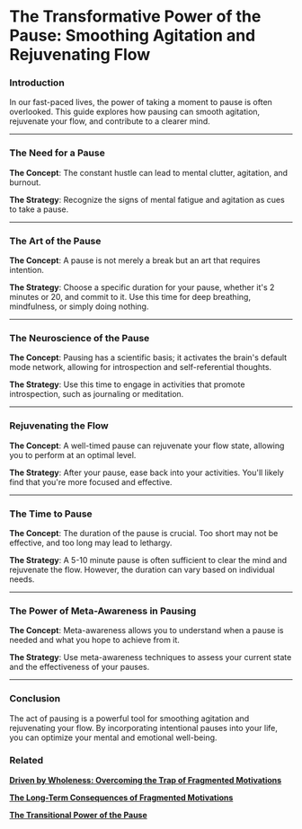 # The Transformative Power of the Pause: Smoothing Agitation and Rejuvenating Flow

### **Introduction**

In our fast-paced lives, the power of taking a moment to pause is often overlooked. This guide explores how pausing can smooth agitation, rejuvenate your flow, and contribute to a clearer mind.

---

### **The Need for a Pause**

**The Concept**: The constant hustle can lead to mental clutter, agitation, and burnout.

**The Strategy**: Recognize the signs of mental fatigue and agitation as cues to take a pause.

---

### **The Art of the Pause**

**The Concept**: A pause is not merely a break but an art that requires intention.

**The Strategy**: Choose a specific duration for your pause, whether it's 2 minutes or 20, and commit to it. Use this time for deep breathing, mindfulness, or simply doing nothing.

---

### **The Neuroscience of the Pause**

**The Concept**: Pausing has a scientific basis; it activates the brain's default mode network, allowing for introspection and self-referential thoughts.

**The Strategy**: Use this time to engage in activities that promote introspection, such as journaling or meditation.

---

### **Rejuvenating the Flow**

**The Concept**: A well-timed pause can rejuvenate your flow state, allowing you to perform at an optimal level.

**The Strategy**: After your pause, ease back into your activities. You'll likely find that you're more focused and effective.

---

### **The Time to Pause**

**The Concept**: The duration of the pause is crucial. Too short may not be effective, and too long may lead to lethargy.

**The Strategy**: A 5-10 minute pause is often sufficient to clear the mind and rejuvenate the flow. However, the duration can vary based on individual needs.

---

### **The Power of Meta-Awareness in Pausing**

**The Concept**: Meta-awareness allows you to understand when a pause is needed and what you hope to achieve from it.

**The Strategy**: Use meta-awareness techniques to assess your current state and the effectiveness of your pauses.

---

### **Conclusion**

The act of pausing is a powerful tool for smoothing agitation and rejuvenating your flow. By incorporating intentional pauses into your life, you can optimize your mental and emotional well-being.

### Related

[**Driven by Wholeness: Overcoming the Trap of Fragmented Motivations**](Driven%20by%20Wholeness%20Overcoming%20the%20Trap%20of%20Fragmen%20b4751ebf91be4e0d9c6ed2945857f088.md) 

[**The Long-Term Consequences of Fragmented Motivations**](The%20Long-Term%20Consequences%20of%20Fragmented%20Motivatio%2029f5fc7893d04b16add06427e4b91221.md) 

[**The Transitional Power of the Pause**](The%20Transitional%20Power%20of%20the%20Pause%205e0efbe674e4492189b2e421c693e5de.md)